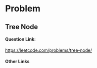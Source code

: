 # Problem

## Tree Node

#### Question Link:
https://leetcode.com/problems/tree-node/

#### Other Links
